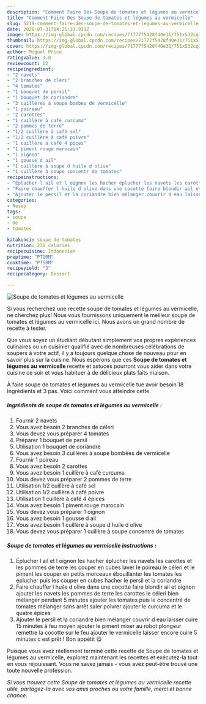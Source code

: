 ```yaml
---
description: "Comment Faire Des Soupe de tomates et légumes au vermicelle"
title: "Comment Faire Des Soupe de tomates et légumes au vermicelle"
slug: 5219-comment-faire-des-soupe-de-tomates-et-legumes-au-vermicelle
date: 2020-07-31T04:25:33.931Z
image: https://img-global.cpcdn.com/recipes/71777f5428f40e31/751x532cq70/soupe-de-tomates-et-legumes-au-vermicelle-photo-principale-de-la-recette.jpg
thumbnail: https://img-global.cpcdn.com/recipes/71777f5428f40e31/751x532cq70/soupe-de-tomates-et-legumes-au-vermicelle-photo-principale-de-la-recette.jpg
cover: https://img-global.cpcdn.com/recipes/71777f5428f40e31/751x532cq70/soupe-de-tomates-et-legumes-au-vermicelle-photo-principale-de-la-recette.jpg
author: Miguel Price
ratingvalue: 3.8
reviewcount: 12
recipeingredient:
- "2 navets"
- "2 branches de cleri"
- "4 tomates"
- "1 bouquet de persil"
- "1 bouquet de coriandre"
- "3 cuillères à soupe bombes de vermicelle"
- "1 poireau"
- "2 carottes"
- "1 cuillère à café curcuma"
- "2 pommes de terre"
- "1/2 cuillère à café sel"
- "1/2 cuillère à café poivre"
- "1 cuillère à café 4 pices"
- "1 piment rouge marocain"
- "1 oignon"
- "1 gousse d ail"
- "1 cuillère à soupe d huile d olive"
- "1 cuillère à soupe concentr de tomates"
recipeinstructions:
- "Éplucher l ail et l oignon les hacher éplucher les navets les carottes et les pommes de terre les couper en cubes laver le poireau le céleri et le piment les couper en petits morceaux ébouillanter les tomates les éplucher puis les couper en cubes hacher le persil et la coriandre"
- "Faire chauffer l huile d olive dans une cocotte faire blondir ail et oignon ajouter les navets les pommes de terre les carottes le céleri bien mélanger pendant 5 minutes ajouter les tomates puis le concentré de tomates mélanger sans arrêt saler poivrer ajouter le curcuma et le quatre épices"
- "Ajouter le persil et la coriandre bien mélanger couvrir d eau laisser cuire 15 minutes à feu moyen ajouter le piment mixer au robot plongeur remettre la cocotte sur le feu ajouter le vermicelle laisser encore cuire 5 minutes c est prêt ! Bon appétit 😋"
categories:
- Resep
tags:
- soupe
- de
- tomates

katakunci: soupe de tomates 
nutrition: 231 calories
recipecuisine: Indonesian
preptime: "PT10M"
cooktime: "PT58M"
recipeyield: "3"
recipecategory: Dessert

---
```



![Soupe de tomates et légumes au vermicelle](https://img-global.cpcdn.com/recipes/71777f5428f40e31/751x532cq70/soupe-de-tomates-et-legumes-au-vermicelle-photo-principale-de-la-recette.jpg)

Si vous recherchez une recette soupe de tomates et légumes au vermicelle, ne cherchez plus! Nous vous fournissons uniquement le meilleur soupe de tomates et légumes au vermicelle ici. Nous avons un grand nombre de recette à tester.

Que vous soyez un étudiant débutant simplement vos propres expériences culinaires ou un cuisinier qualifié avec de nombreuses célébrations de soupers à votre actif, il y a toujours quelque chose de nouveau pour en savoir plus sur la cuisine. Nous espérons que ces <strong> Soupe de tomates et légumes au vermicelle </strong> recette et astuces pourront vous aider dans votre cuisine ce soir et vous habituer à de délicieux plats faits maison.

<!--inarticleads1-->

À faire soupe de tomates et légumes au vermicelle tue avoir besoin 18 Ingrédients et 3 pas. Voici comment vous atteindre cette.

##### Ingrédients de soupe de tomates et légumes au vermicelle :

1. Fournir 2 navets
1. Vous avez besoin 2 branches de céleri
1. Vous devez vous préparer 4 tomates
1. Préparer 1 bouquet de persil
1. Utilisation 1 bouquet de coriandre
1. Vous avez besoin 3 cuillères à soupe bombées de vermicelle
1. Fournir 1 poireau
1. Vous avez besoin 2 carottes
1. Vous avez besoin 1 cuillère à café curcuma
1. Vous devez vous préparer 2 pommes de terre
1. Utilisation 1/2 cuillère à café sel
1. Utilisation 1/2 cuillère à café poivre
1. Utilisation 1 cuillère à café 4 épices
1. Vous avez besoin 1 piment rouge marocain
1. Vous devez vous préparer 1 oignon
1. Vous avez besoin 1 gousse d ail
1. Vous avez besoin 1 cuillère à soupe d huile d olive
1. Vous devez vous préparer 1 cuillère à soupe concentré de tomates




<!--inarticleads2-->

##### Soupe de tomates et légumes au vermicelle instructions :

1. Éplucher l ail et l oignon les hacher éplucher les navets les carottes et les pommes de terre les couper en cubes laver le poireau le céleri et le piment les couper en petits morceaux ébouillanter les tomates les éplucher puis les couper en cubes hacher le persil et la coriandre
1. Faire chauffer l huile d olive dans une cocotte faire blondir ail et oignon ajouter les navets les pommes de terre les carottes le céleri bien mélanger pendant 5 minutes ajouter les tomates puis le concentré de tomates mélanger sans arrêt saler poivrer ajouter le curcuma et le quatre épices
1. Ajouter le persil et la coriandre bien mélanger couvrir d eau laisser cuire 15 minutes à feu moyen ajouter le piment mixer au robot plongeur remettre la cocotte sur le feu ajouter le vermicelle laisser encore cuire 5 minutes c est prêt ! Bon appétit 😋




<!--inarticleads1-->

<p>
Puisque vous avez réellement terminé cette recette de Soupe de tomates et légumes au vermicelle, explorez maintenant les recettes et exécutez-la tout en vous réjouissant. Vous ne savez jamais - vous avez peut-être trouvé une toute nouvelle profession.
</p>

<p>
<i>Si vous trouvez cette Soupe de tomates et légumes au vermicelle recette utile, partagez-la avec vos amis proches ou votre famille, merci et bonne chance.</i>
</p>
